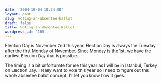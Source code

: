 ```yaml
---
date: '2004-10-04 10:24:00'
layout: post
slug: voting-an-absentee-ballot
draft: false
title: Voting an Absentee Ballot
wordpress_id: '165'
---
```


Election Day is November 2nd this year. Election Day is always the Tuesday after the first Monday of November. Since Monday is the 1st, we have the earliest Election Day that is possible.  

  

The timing is a bit unfortunate for me this year as I will be in Istanbul, Turkey on Election Day. I really want to vote this year so I need to figure out this whole absentee ballot concept. I'll let you know how it goes.

